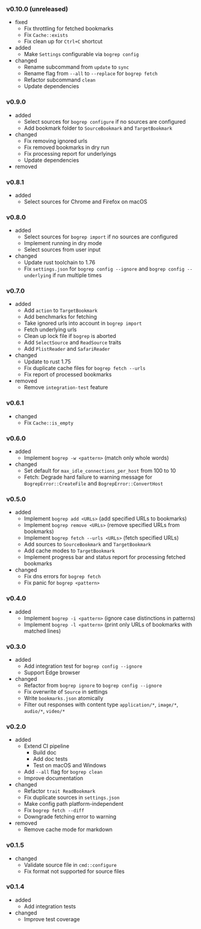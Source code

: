 <!-- markdownlint-disable MD041 MD034 -->

### v0.10.0 (unreleased)

- fixed
  - Fix throttling for fetched bookmarks
  - Fix `Cache::exists`
  - Fix clean up for `Ctrl+C` shortcut
- added
  - Make `Settings` configurable via `bogrep config`
- changed
  - Rename subcommand from `update` to `sync`
  - Rename flag from `--all` to `--replace` for `bogrep fetch`
  - Refactor subcommand `clean`
  - Update dependencies

### v0.9.0

- added
  - Select sources for `bogrep configure` if no sources are configured
  - Add bookmark folder to `SourceBookmark` and `TargetBookmark`
- changed
  - Fix removing ignored urls
  - Fix removed bookmarks in dry run
  - Fix processing report for underlyings
  - Update dependencies
- removed

### v0.8.1

- added
  - Select sources for Chrome and Firefox on macOS

### v0.8.0

- added
  - Select sources for `bogrep import` if no sources are configured
  - Implement running in dry mode
  - Select sources from user input
- changed
  - Update rust toolchain to 1.76
  - Fix `settings.json` for `bogrep config --ignore` and `bogrep config --underlying` if run
    multiple times

### v0.7.0

- added
  - Add `action` to `TargetBookmark`
  - Add benchmarks for fetching
  - Take ignored urls into account in `bogrep import`
  - Fetch underlying urls
  - Clean up lock file if `bogrep` is aborted
  - Add `SelectSource` and `ReadSource` traits
  - Add `PlistReader` and `SafariReader`
- changed
  - Update to rust 1.75
  - Fix duplicate cache files for `bogrep fetch --urls`
  - Fix report of processed bookmarks
- removed
  - Remove `integration-test` feature

### v0.6.1

- changed
  - Fix `Cache::is_empty`

### v0.6.0

- added
  - Implement `bogrep -w <pattern>` (match only whole words)
- changed
  - Set default for `max_idle_connections_per_host` from 100 to 10
  - Fetch: Degrade hard failure to warning message for `BogrepError::CreateFile`
    and `BogrepError::ConvertHost`

### v0.5.0

- added
  - Implement `bogrep add <URLs>` (add specified URLs to bookmarks)
  - Implement `bogrep remove <URLs>` (remove specified URLs from bookmarks)
  - Implement `bogrep fetch --urls <URLs>` (fetch specified URLs)
  - Add sources to `SourceBookmark` and `TargetBookmark`
  - Add cache modes to `TargetBookmark`
  - Implement progress bar and status report for processing fetched bookmarks
- changed
  - Fix dns errors for `bogrep fetch`
  - Fix panic for `bogrep <pattern>`

### v0.4.0

- added
  - Implement `bogrep -i <pattern>` (ignore case distinctions in patterns)
  - Implement `bogrep -l <pattern>` (print only URLs of bookmarks with matched lines)

### v0.3.0

- added
  - Add integration test for `bogrep config --ignore`
  - Support Edge browser
- changed
  - Refactor from `bogrep ignore` to `bogrep config --ignore`
  - Fix overwrite of `Source` in settings
  - Write `bookmarks.json` atomically
  - Filter out responses with content type `application/*`, `image/*`, `audio/*`, `video/*`

### v0.2.0

- added
  - Extend CI pipeline
    - Build doc
    - Add doc tests
    - Test on macOS and Windows
  - Add `--all` flag for `bogrep clean`
  - Improve documentation
- changed
  - Refactor `trait ReadBookmark`
  - Fix duplicate sources in `settings.json`
  - Make config path platform-independent
  - Fix `bogrep fetch --diff`
  - Downgrade fetching error to warning
- removed
  - Remove cache mode for markdown

### v0.1.5

- changed
  - Validate source file in `cmd::configure`
  - Fix format not supported for source files

### v0.1.4

- added
  - Add integration tests
- changed
  - Improve test coverage

